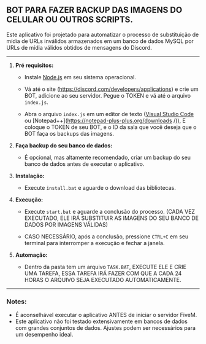 ## BOT PARA FAZER BACKUP DAS IMAGENS DO CELULAR OU OUTROS SCRIPTS.

Este aplicativo foi projetado para automatizar o processo de substituição de mídia de URLs inválidos armazenados em um banco de dados MySQL por URLs de mídia válidos obtidos de mensagens do Discord.

________________________________________________________________

1. **Pré requisitos:**
   - Instale [Node.js](https://nodejs.org/en/download/) em seu sistema operacional.

   - Vá até o site (https://discord.com/developers/applications) e crie um BOT, adicione ao seu servidor. Pegue o TOKEN e vá até o arquivo `index.js`.

   - Abra o arquivo `index.js` em um editor de texto ([Visual Studio Code](https://code.visualstudio.com/Download) ou [Notepad++](https://notepad-plus-plus.org/downloads /)), E coloque o TOKEN de seu BOT, e o ID da sala que você deseja que o BOT faça os backups das imagens.


2. **Faça backup do seu banco de dados:**
   - É opcional, mas altamente recomendado, criar um backup do seu banco de dados antes de executar o aplicativo.

3. **Instalação:**
   - Execute `install.bat` e aguarde o download das bibliotecas.

4. **Execução:**
   - Execute `start.bat` e aguarde a conclusão do processo.
   (CADA VEZ EXECUTADO, ELE IRÁ SUBSTITUIR AS IMAGENS DO SEU BANCO DE DADOS POR IMAGENS VÁLIDAS)

   - CASO NECESSÁRIO, após a conclusão, pressione `CTRL+C` em seu terminal para interromper a execução e fechar a janela.

5. **Automação:**
   - Dentro da pasta tem um arquivo `TASK.BAT`, EXECUTE ELE E CRIE UMA TAREFA, ESSA TAREFA IRÁ FAZER COM QUE A CADA 24 HORAS O ARQUIVO SEJA EXECUTADO AUTOMATICAMENTE.
________________________________________________________________

### Notes:
- É aconselhável executar o aplicativo ANTES de iniciar o servidor FiveM.
- Este aplicativo não foi testado extensivamente em bancos de dados com grandes conjuntos de dados. Ajustes podem ser necessários para um desempenho ideal.

